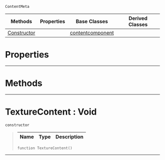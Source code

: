  `ContentMeta`

|Methods|Properties|Base Classes|Derived Classes|
|---|---|---|---|
|[Constructor](texturecontent.md#texturecontent-void)| |[contentcomponent](contentcomponent.md)| |


 #  Properties


---  
 #  Methods


---  
 #  TextureContent : Void

 `constructor`

> 
> |Name|Type|Description|
> |---|---|---|
> ```TS:Nada
> function TextureContent()
> ``` 


---  
 

 